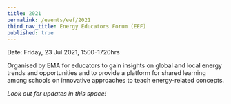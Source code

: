 ```yaml
---
title: 2021
permalink: /events/eef/2021
third_nav_title: Energy Educators Forum (EEF)
published: true
---
```


Date: Friday, 23 Jul 2021, 1500-1720hrs

Organised by EMA for educators to gain insights on global and local energy trends and opportunities and to provide a platform for shared learning among schools on innovative approaches to teach energy-related concepts. 

_Look out for updates in this space!_
